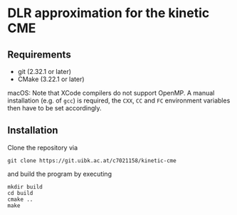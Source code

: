 # DLR approximation for the kinetic CME

## Requirements
- git (2.32.1 or later)
- CMake (3.22.1 or later)

macOS: Note that XCode compilers do not support OpenMP. A manual installation (e.g. of `gcc`) is required, the `CXX`, `CC` and `FC` environment variables then have to be set accordingly.

## Installation
Clone the repository via
```shell
git clone https://git.uibk.ac.at/c7021158/kinetic-cme
```
and build the program by executing
```shell
mkdir build
cd build
cmake ..
make
```